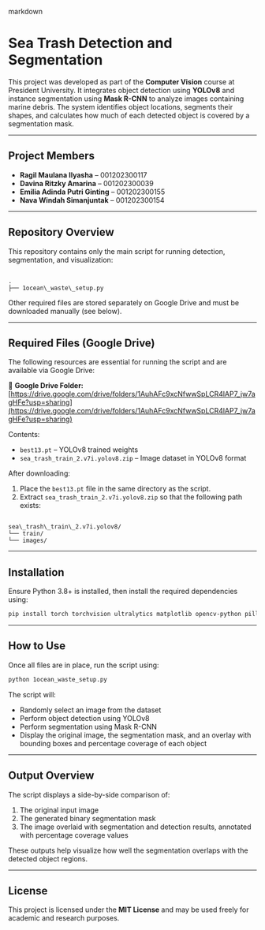 markdown
# Sea Trash Detection and Segmentation

This project was developed as part of the **Computer Vision** course at President University. It integrates object detection using **YOLOv8** and instance segmentation using **Mask R-CNN** to analyze images containing marine debris. The system identifies object locations, segments their shapes, and calculates how much of each detected object is covered by a segmentation mask.

---

## Project Members

- **Ragil Maulana Ilyasha** – 001202300117  
- **Davina Ritzky Amarina** – 001202300039  
- **Emilia Adinda Putri Ginting** – 001202300155  
- **Nava Windah Simanjuntak** – 001202300154  

---

## Repository Overview

This repository contains only the main script for running detection, segmentation, and visualization:

```

.
├── 1ocean\_waste\_setup.py

```

Other required files are stored separately on Google Drive and must be downloaded manually (see below).

---

## Required Files (Google Drive)

The following resources are essential for running the script and are available via Google Drive:

🔗 **Google Drive Folder:**  
[https://drive.google.com/drive/folders/1AuhAFc9xcNfwwSpLCR4lAP7_jw7agHFe?usp=sharing](https://drive.google.com/drive/folders/1AuhAFc9xcNfwwSpLCR4lAP7_jw7agHFe?usp=sharing)

Contents:
- `best13.pt` – YOLOv8 trained weights  
- `sea_trash_train_2.v7i.yolov8.zip` – Image dataset in YOLOv8 format

After downloading:
1. Place the `best13.pt` file in the same directory as the script.
2. Extract `sea_trash_train_2.v7i.yolov8.zip` so that the following path exists:

```

sea\_trash\_train\_2.v7i.yolov8/
└── train/
└── images/

````

---

## Installation

Ensure Python 3.8+ is installed, then install the required dependencies using:

```bash
pip install torch torchvision ultralytics matplotlib opencv-python pillow
````

---

## How to Use

Once all files are in place, run the script using:

```bash
python 1ocean_waste_setup.py
```

The script will:

* Randomly select an image from the dataset
* Perform object detection using YOLOv8
* Perform segmentation using Mask R-CNN
* Display the original image, the segmentation mask, and an overlay with bounding boxes and percentage coverage of each object

---

## Output Overview

The script displays a side-by-side comparison of:

1. The original input image
2. The generated binary segmentation mask
3. The image overlaid with segmentation and detection results, annotated with percentage coverage values

These outputs help visualize how well the segmentation overlaps with the detected object regions.

---

## License

This project is licensed under the **MIT License** and may be used freely for academic and research purposes.
